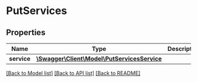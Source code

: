 # PutServices

## Properties
Name | Type | Description | Notes
------------ | ------------- | ------------- | -------------
**service** | [**\Swagger\Client\Model\PutServicesService**](PutServicesService.md) |  | 

[[Back to Model list]](../README.md#documentation-for-models) [[Back to API list]](../README.md#documentation-for-api-endpoints) [[Back to README]](../README.md)


